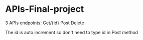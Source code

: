 # APIs-Final-project

3 APIs endpoints:
Get/{id}
Post
Delete 

The id is auto increment so don't need to type id in Post method
